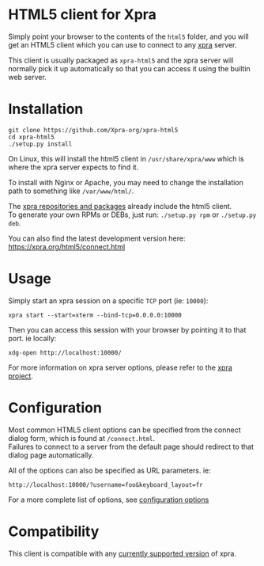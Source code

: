 # HTML5 client for Xpra

Simply point your browser to the contents of the `html5` folder,
and you will get an HTML5 client which you can use to connect to
any [xpra](https://github.com/Xpra-org/xpra) server.

This client is usually packaged as `xpra-html5`
and the xpra server will normally pick it up automatically
so that you can access it using the builtin web server.

# Installation

```
git clone https://github.com/Xpra-org/xpra-html5
cd xpra-html5
./setup.py install
```

On Linux, this will install the html5 client in `/usr/share/xpra/www` which is where the xpra server expects to find it.

To install with Nginx or Apache, you may need to change the installation path to something like `/var/www/html/`.

The [xpra repositories and packages](https://github.com/Xpra-org/xpra/wiki/Download) already include the html5 client.  
To generate your own RPMs or DEBs, just run: `./setup.py rpm` or `./setup.py deb`.

You can also find the latest development version here: https://xpra.org/html5/connect.html

# Usage

Simply start an xpra session on a specific `TCP` port (ie: `10000`):

```
xpra start --start=xterm --bind-tcp=0.0.0.0:10000
```

Then you can access this session with your browser by pointing it to that port. ie locally:

```
xdg-open http://localhost:10000/
```

For more information on xpra server options, please refer to the [xpra project](https://github.com/Xpra-org/xpra).

# Configuration

Most common HTML5 client options can be specified from the connect dialog
form, which is found at `/connect.html`.\
Failures to connect to a server from the default page should redirect to that dialog page automatically.

All of the options can also be specified as URL parameters. ie:

```
http://localhost:10000/?username=foo&keyboard_layout=fr
```

For a more complete list of options, see [configuration options](./docs/Configuration.md)

# Compatibility

This client is compatible with any [currently supported version](https://github.com/Xpra-org/xpra/wiki/Versions) of xpra.

